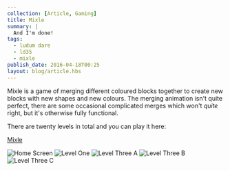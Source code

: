 ```yaml
---
collection: [Article, Gaming]
title: Mixle
summary: |
  And I'm done!
tags: 
  - ludum dare
  - ld35
  - mixle
publish_date: 2016-04-18T00:25
layout: blog/article.hbs
---
```


Mixle is a game of merging different coloured blocks together to create new blocks with new shapes and new colours. The merging animation isn't quite perfect, there are some occasional complicated merges which won't *quite* right, but it's otherwise fully functional.

There are twenty levels in total and you can play it here:

[Mixle](http:///games.stoogoff.comld35/)

![Home Screen](/media/img/ld35-home.png)
![Level One](/media/img/ld35-level-one.png)
![Level Three A](/media/img/ld35-level-three-a.png)
![Level Three B](/media/img/ld35-level-three-b.png)
![Level Three C](/media/img/ld35-level-three-c.png)
